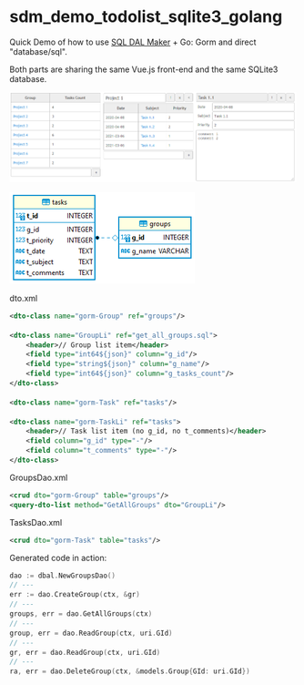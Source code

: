 # sdm_demo_todolist_sqlite3_golang
Quick Demo of how to use [SQL DAL Maker](https://github.com/panedrone/sqldalmaker) + Go: Gorm and direct "database/sql".

Both parts are sharing the same Vue.js front-end and the same SQLite3 database.

![demo-go.png](demo-go.png)

![erd.png](erd.png)

dto.xml
```xml
<dto-class name="gorm-Group" ref="groups"/>

<dto-class name="GroupLi" ref="get_all_groups.sql">
    <header>// Group list item</header>
    <field type="int64${json}" column="g_id"/>
    <field type="string${json}" column="g_name"/>
    <field type="int64${json}" column="g_tasks_count"/>
</dto-class>

<dto-class name="gorm-Task" ref="tasks"/>

<dto-class name="gorm-TaskLi" ref="tasks">
    <header>// Task list item (no g_id, no t_comments)</header>
    <field column="g_id" type="-"/>
    <field column="t_comments" type="-"/>
</dto-class>
```
GroupsDao.xml
```xml
<crud dto="gorm-Group" table="groups"/>
<query-dto-list method="GetAllGroups" dto="GroupLi"/>
```
TasksDao.xml
```xml
<crud dto="gorm-Task" table="tasks"/>
```
Generated code in action:
```go
dao := dbal.NewGroupsDao()
// ---
err := dao.CreateGroup(ctx, &gr)
// ---
groups, err = dao.GetAllGroups(ctx)
// ---
group, err = dao.ReadGroup(ctx, uri.GId)
// ---
gr, err = dao.ReadGroup(ctx, uri.GId)
// ---
ra, err = dao.DeleteGroup(ctx, &models.Group{GId: uri.GId})
```